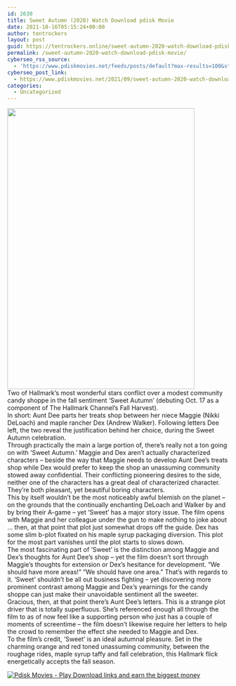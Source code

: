 ```yaml
---
id: 2630
title: Sweet Autumn (2020) Watch Download pdisk Movie
date: 2021-10-16T05:15:24+00:00
author: tentrockers
layout: post
guid: https://tentrockers.online/sweet-autumn-2020-watch-download-pdisk-movie/
permalink: /sweet-autumn-2020-watch-download-pdisk-movie/
cyberseo_rss_source:
  - 'https://www.pdiskmovies.net/feeds/posts/default?max-results=100&start-index=401'
cyberseo_post_link:
  - https://www.pdiskmovies.net/2021/09/sweet-autumn-2020-watch-download-pdisk.html
categories:
  - Uncategorized
---
```

<div class="separator">
  <a href="https://1.bp.blogspot.com/-Kl2-fwpxaxM/YUGLpwvQMGI/AAAAAAAAAHE/9lYhAhB0xQEgN7ASsUKuwL0hh_E1hMoTQCLcBGAsYHQ/s750/Sweet%2BAutumn%2B%25282020%2529%2BWatch%2BDownload%2Bpdisk%2BMovie.jpg" imageanchor="1"><img loading="lazy" border="0" data-original-height="750" data-original-width="500" height="640" src="https://1.bp.blogspot.com/-Kl2-fwpxaxM/YUGLpwvQMGI/AAAAAAAAAHE/9lYhAhB0xQEgN7ASsUKuwL0hh_E1hMoTQCLcBGAsYHQ/w426-h640/Sweet%2BAutumn%2B%25282020%2529%2BWatch%2BDownload%2Bpdisk%2BMovie.jpg" width="426" /></a>
</div>



<div>
  <div>
    <span>Two of Hallmark&#8217;s most wonderful stars conflict over a modest community candy shoppe in the fall sentiment &#8216;Sweet Autumn&#8217; (debuting Oct. 17 as a component of The Hallmark Channel&#8217;s Fall Harvest).&nbsp;</span>
  </div>
  
  <div>
    <span>In short: Aunt Dee parts her treats shop between her niece Maggie (Nikki DeLoach) and maple rancher Dex (Andrew Walker). Following letters Dee left, the two reveal the justification behind her choice, during the Sweet Autumn celebration.&nbsp;</span>
  </div>
  
  <div>
    <span>Through practically the main a large portion of, there&#8217;s really not a ton going on with &#8216;Sweet Autumn.&#8217; Maggie and Dex aren&#8217;t actually characterized characters &#8211; beside the way that Maggie needs to develop Aunt Dee&#8217;s treats shop while Dex would prefer to keep the shop an unassuming community stowed away confidential. Their conflicting pioneering desires to the side, neither one of the characters has a great deal of characterized character. They&#8217;re both pleasant, yet beautiful boring characters.&nbsp;</span>
  </div>
  
  <div>
    <span>This by itself wouldn&#8217;t be the most noticeably awful blemish on the planet &#8211; on the grounds that the continually enchanting DeLoach and Walker by and by bring their A-game &#8211; yet &#8216;Sweet&#8217; has a major story issue. The film opens with Maggie and her colleague under the gun to make nothing to joke about &#8230; then, at that point that plot just somewhat drops off the guide. Dex has some slim b-plot fixated on his maple syrup packaging diversion. This plot for the most part vanishes until the plot starts to slows down.&nbsp;</span>
  </div>
  
  <div>
    <span>The most fascinating part of &#8216;Sweet&#8217; is the distinction among Maggie and Dex&#8217;s thoughts for Aunt Dee&#8217;s shop &#8211; yet the film doesn&#8217;t sort through Maggie&#8217;s thoughts for extension or Dex&#8217;s hesitance for development. &#8220;We should have more areas!&#8221; &#8220;We should have one area.&#8221; That&#8217;s with regards to it. &#8216;Sweet&#8217; shouldn&#8217;t be all out business fighting &#8211; yet discovering more prominent contrast among Maggie and Dex&#8217;s yearnings for the candy shoppe can just make their unavoidable sentiment all the sweeter.&nbsp;</span>
  </div>
  
  <div>
    <span>Gracious, then, at that point there&#8217;s Aunt Dee&#8217;s letters. This is a strange plot driver that is totally superfluous. She&#8217;s referenced enough all through the film to as of now feel like a supporting person who just has a couple of moments of screentime &#8211; the film doesn&#8217;t likewise require her letters to help the crowd to remember the effect she needed to Maggie and Dex.&nbsp;</span>
  </div>
  
  <div>
    <span>To the film&#8217;s credit, &#8216;Sweet&#8217; is an ideal autumnal pleasure. Set in the charming orange and red toned unassuming community, between the roughage rides, maple syrup taffy and fall celebration, this Hallmark flick energetically accepts the fall season.</span>
  </div>
</div>

[![](https://1.bp.blogspot.com/-KJZYdQTn3nw/YS8VdIdXMyI/AAAAAAAAaw4/BR8dsGkpxw0T8C_4G4ALfMA7cP79KN3kwCLcBGAsYHQ/w400-h58/play_download_buttuons-removebg-preview.png "Pdisk Movies - Play Download links and earn the biggest money")](https://kofilink.com/1/bnYya3pkMDA1b2N1?dn=1)